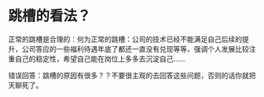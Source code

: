 #	跳槽的看法？
正常的跳槽是合理的：何为正常的跳槽：公司的技术已经不能满足自己后续的提升，公司答应的一些福利待遇年底了都还一直没有兑现等等，强调个人发展比较注重自己的稳定性，希望自己能在岗位上多多去沉淀自己……

错误回答：跳槽的原因有很多？？不要很主观的去回答这些问题，否则的话你就把天聊死了。

